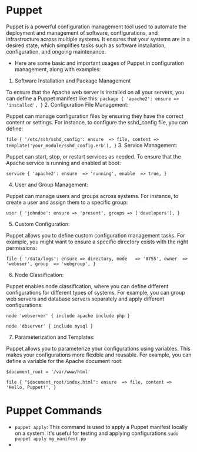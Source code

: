 # Puppet
Puppet is a powerful configuration management tool used to automate the deployment and management of software, configurations, and infrastructure across multiple systems. It ensures that your systems are in a desired state, which simplifies tasks such as software installation, configuration, and ongoing maintenance.
* Here are some basic and important usages of Puppet in configuration management, along with examples:
1. Software Installation and Package Management

To ensure that the Apache web server is installed on all your servers, you can define a Puppet manifest like this:
`package { 'apache2':
  ensure => 'installed',
}`
2. Configuration File Management:

Puppet can manage configuration files by ensuring they have the correct content or settings. For instance, to configure the sshd_config file, you can define:

`file { '/etc/ssh/sshd_config':
ensure  => file,
content => template('your_module/sshd_config.erb'),
}`
3. Service Management:

Puppet can start, stop, or restart services as needed. To ensure that the Apache service is running and enabled at boot:

`service { 'apache2':
  ensure  => 'running',
  enable  => true,
}`

4. User and Group Management:

Puppet can manage users and groups across systems. For instance, to create a user and assign them to a specific group:

`user { 'johndoe':
  ensure => 'present',
  groups => ['developers'],
}`

5. Custom Configuration:

Puppet allows you to define custom configuration management tasks. For example, you might want to ensure a specific directory exists with the right permissions:

`file { '/data/logs':
  ensure => directory,
  mode   => '0755',
  owner  => 'webuser',
  group  => 'webgroup',
}`

6. Node Classification:

Puppet enables node classification, where you can define different configurations for different types of systems. For example, you can group web servers and database servers separately and apply different configurations:

`node 'webserver' {
  include apache
  include php
}`

`node 'dbserver' {
  include mysql
}`

7. Parameterization and Templates:

Puppet allows you to parameterize your configurations using variables. This makes your configurations more flexible and reusable. For example, you can define a variable for the Apache document root:

`$document_root = '/var/www/html'`

`file { "$document_root/index.html":
  ensure  => file,
  content => 'Hello, Puppet!',
}`

# Puppet Commands
* `puppet apply`: This command is used to apply a Puppet manifest locally on a system. It's useful for testing and applying configurations
`sudo puppet apply my_manifest.pp`
* 


